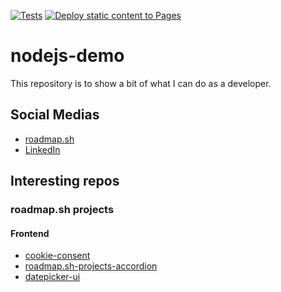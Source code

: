 [![Tests](https://github.com/koydas/nodejs-demo/actions/workflows/tests.yml/badge.svg)](https://github.com/koydas/nodejs-demo/actions/workflows/tests.yml)
[![Deploy static content to Pages](https://github.com/koydas/demo/actions/workflows/static.yml/badge.svg)](https://github.com/koydas/demo/actions/workflows/static.yml)

# nodejs-demo
This repository is to show a bit of what I can do as a developer.

## Social Medias
- [roadmap.sh](https://roadmap.sh/u/koydas)
- [LinkedIn](www.linkedin.com/in/stéphane-hamel)

## Interesting repos
### roadmap.sh projects
#### Frontend
- [cookie-consent](https://github.com/koydas/cookie-consent)
- [roadmap.sh-projects-accordion](https://github.com/koydas/roadmap.sh-projects-accordion)
- [datepicker-ui](https://github.com/koydas/datepicker-ui)
